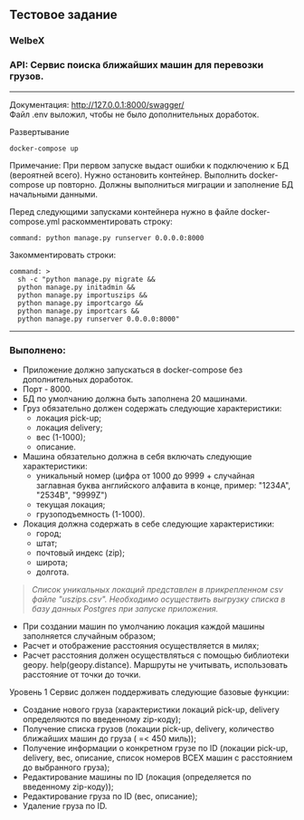 ## Тестовое задание 

### WelbeX

### API: Сервис поиска ближайших машин для перевозки грузов.

---

Документация: http://127.0.0.1:8000/swagger/ \
Файл .env выложил, чтобы не было дополнительных доработок.

Развертывание

    docker-compose up

Примечание: При первом запуске выдаст ошибки к подключению к БД (вероятней всего). Нужно остановить контейнер. Выполнить docker-compose up  повторно.
Должны выполниться миграции и заполнение БД начальными данными. 

Перед следующими запусками контейнера нужно в файле docker-compose.yml раскомментировать строку: 

    command: python manage.py runserver 0.0.0.0:8000

Закомментировать строки:

    command: >
      sh -c "python manage.py migrate &&
      python manage.py initadmin &&
      python manage.py importuszips &&
      python manage.py importcargo &&
      python manage.py importcars &&
      python manage.py runserver 0.0.0.0:8000"

---
### Выполнено:

- Приложение должно запускаться в docker-compose без дополнительных доработок.
- Порт - 8000.
- БД по умолчанию должна быть заполнена 20 машинами.
- Груз обязательно должен содержать следующие характеристики:
    - локация pick-up;
    - локация delivery;
    - вес (1-1000);
    - описание.
- Машина обязательно должна в себя включать следующие характеристики:
    - уникальный номер (цифра от 1000 до 9999 + случайная заглавная буква английского алфавита в конце, пример: "1234A", "2534B", "9999Z")
    - текущая локация;
    - грузоподъемность (1-1000).
- Локация должна содержать в себе следующие характеристики:
    - город;
    - штат;
    - почтовый индекс (zip);
    - широта;
    - долгота.

> *Список уникальных локаций представлен в прикрепленном csv файле "uszips.csv".*
> *Необходимо осуществить выгрузку списка в базу данных Postgres при запуске приложения.*

- При создании машин по умолчанию локация каждой машины заполняется случайным образом;
- Расчет и отображение расстояния осуществляется в милях;
- Расчет расстояния должен осуществляться с помощью библиотеки geopy. help(geopy.distance). Маршруты не учитывать, использовать расстояние от точки до точки.


Уровень 1
Сервис должен поддерживать следующие базовые функции:
- Создание нового груза (характеристики локаций pick-up, delivery определяются по введенному zip-коду);
- Получение списка грузов (локации pick-up, delivery, количество ближайших машин до груза ( =< 450 миль));
- Получение информации о конкретном грузе по ID (локации pick-up, delivery, вес, описание, список номеров ВСЕХ машин с расстоянием до выбранного груза);
- Редактирование машины по ID (локация (определяется по введенному zip-коду));
- Редактирование груза по ID (вес, описание);
- Удаление груза по ID.